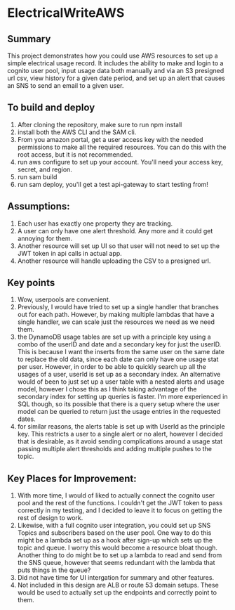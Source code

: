 # ElectricalWriteAWS

## Summary

This project demonstrates how you could use AWS resources to set up a simple electrical usage record. It includes the ability to make and login to a cognito user pool, input usage data both manually and via an S3 presigned url csv, view history for a given date period, and set up an alert that causes an SNS to send an email to a given user.

## To build and deploy

1. After cloning the repository, make sure to run npm install
2. install both the AWS CLI and the SAM cli.
3. From you amazon portal, get a user access key with the needed permissions to make all the required resources. You can do this with the root access, but it is not recommended.
4. run aws configure to set up your account. You'll need your access key, secret, and region.
5. run sam build
6. run sam deploy, you'll get a test api-gateway to start testing from!

## Assumptions:
1. Each user has exactly one property they are tracking. 
2. A user can only have one alert threshold. Any more and it could get annoying for them.
3. Another resource will set up UI so that user will not need to set up the JWT token in api calls in actual app.
4. Another resource will handle uploading the CSV to a presigned url.

## Key points
1. Wow, userpools are convenient. 
2. Previously, I would have tried to set up a single handler that branches out for each path. However, by making multiple lambdas that have a single handler, we can scale just the resources we need as we need them.
3. the DynamoDB usage tables are set up with a principle key using a combo of the userID and date and a secondary key for just the userID. This is because I want the inserts from the same user on the same date to replace the old data, since each date can only have one usage stat per user. However, in order to be able to quickly search up all the usages of a user, userId is set up as a secondary index. An alternative would of been to just set up a user table with a nested alerts and usage model, however I chose this as I think taking advantage of the secondary index for setting up queries is faster. I'm more experienced in SQL though, so its possible that there is a query setup where the user model can be queried to return just the usage entries in the requested dates.
4. for similar reasons, the alerts table is set up with UserId as the principle key. This restricts a user to a single alert or no alert, however I decided that is desirable, as it avoid sending complications around a usage stat passing multiple alert thresholds and adding multiple pushes to the topic.

## Key Places for Improvement:
1. With more time, I would of liked to actually connect the cognito user pool and the rest of the functions. I couldn't get the JWT token to pass correctly in my testing, and I decided to leave it to focus on getting the rest of design to work.
2. Likewise, with a full cognito user integration, you could set up SNS Topics and subscribers based on the user pool. One way to do this might be a lambda set up as a hook after sign-up which sets up the topic and queue. I worry this would become a resource bloat though. Another thing to do might be to set up a lambda to read and send from the SNS queue, however that seems redundant with the lambda that puts things in the queue?
3. Did not have time for UI intergation for summary and other features. 
4. Not included in this design are ALB or route 53 domain setups. These would be used to actually set up the endpoints and correctly point to them. 